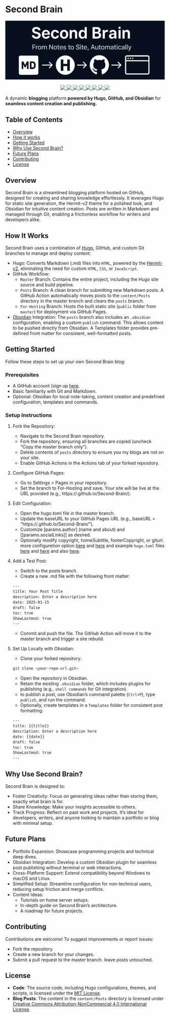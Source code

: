 # Second Brain

![Second Brain Logo](/Logo.png)

<p align="center">
  <a href="https://github.com/demetrebadzaradze/Second-Brain/actions">
    <img src="https://github.com/demetrebadzaradze/Second-Brain/actions/workflows/main.yml/badge.svg?branch=posts" />
  </a>
  <a href="https://github.com/demetrebadzaradze/Second-Brain">
    <img src="https://img.shields.io/github/last-commit/demetrebadzaradze/Second-Brain?style=flat-square)" />
  </a>
  <a href="LICENSE">
    <img src="https://img.shields.io/badge/License-MIT-green.svg" />
  </a>
  <a href="content/Posts/LICENCE">
    <img src="https://img.shields.io/badge/License-CC_BY--NC_4.0-lightgrey.svg" />
  </a>
  <a href="https://github.com/demetrebadzaradze/Second-Brain/actions/workflows/pages/pages-build-deployment">
    <img src="https://img.shields.io/badge/GitHub_Pages-222222?style=flat-square&logo=githubpages&logoColor=white" />
  </a>
  <a href="https://gohugo.io/">
    <img src="https://img.shields.io/badge/Hugo-FF4088?style=flat-square&logo=hugo&logoColor=white" />
  </a>
  <a href="https://www.markdownguide.org/">
    <img src="https://img.shields.io/badge/Markdown-000000?style=flat-square&logo=markdown&logoColor=white" />
  </a>
  <a href="https://obsidian.md/">
    <img src="https://img.shields.io/badge/Obsidian-483699?style=flat-square&logo=obsidian&logoColor=white" />
  </a>
</p>

A dynamic **blogging** platform **powered by Hugo, GitHub, and Obsidian** for **seamless content creation and publishing.**

## Table of Contents
- [Overview](#overview)
- [How it works](#how-it-works)
- [Getting Started](#getting-started)
- [Why Use Second Brain?](#why-use-second-brain)
- [Future Plans](#future-plans)
- [Contributing](#contributing)
- [License](#license)

## Overview
Second Brain is a streamlined blogging platform hosted on GitHub, designed for creating and sharing knowledge effortlessly. It leverages Hugo for static site generation, the Hermit-v2 theme for a polished look, and Obsidian for intuitive content creation. Posts are written in Markdown and managed through Git, enabling a frictionless workflow for writers and developers alike.

## How It Works
Second Brain uses a combination of [Hugo](https://gohugo.io/), GitHub, and custom Git branches to manage and deploy content:
- Hugo: Converts Markdown (.md) files into `HTML`, powered by the [Hermit-v2](https://themes.gohugo.io/themes/hermit-v2/), eliminating the need for custom `HTML`, `CSS`, or `JavaScript`.
- GitHub Workflow:
	- `Master` Branch: Contains the entire project, including the Hugo site source and build pipeline.
	- `Posts` Branch: A clean branch for submitting new Markdown posts. A GitHub Action automatically moves posts to the `content/Posts` directory in the master branch and clears the `posts` branch.
	- `For-Hosting` Branch: Hosts the built static site (`public` folder from `master`) for deployment via GitHub Pages.
 - [Obsidian](https://obsidian.md/) Integration: The `posts` branch also includes an `.obsidian` configuration, enabling a custom `publish` command. This allows content to be pushed directly from Obsidian. A Templates folder provides pre-defined front matter for consistent, well-formatted posts.
 
## Getting Started
Follow these steps to set up your own Second Brain blog:
### Prerequisites
- A GitHub account (sign up [here](https://github.com/signup).
- Basic familiarity with Git and Markdown.
- Optional: Obsidian for local note-taking, content creation and predefined configuration, templates and commands.

### Setup Instructions
1. Fork the Repository:
	- Navigate to the Second Brain repository.
	- Fork the repository, ensuring all branches are copied (uncheck "Copy the master branch only").
	- Delete contents of `posts` directory to ensure you my blogs are not on your site. 
	- Enable GitHub Actions in the Actions tab of your forked repository.
1. Configure GitHub Pages:
	- Go to Settings > Pages in your repository.
	- Set the branch to For-Hosting and save. Your site will be live at the URL provided (e.g., https://<username>.github.io/Second-Brain/).
1. Edit Configuration:
	- Open the hugo.toml file in the master branch.
	- Update the baseURL to your GitHub Pages URL (e.g., baseURL = "https://<username>.github.io/Second-Brain/").
	- Customize [params.author] (name and about) and [[params.socialLinks]] as desired.
	- Optionally modify copyright, homeSubtitle, footerCopyright, or giturl. more configuretion option [here](https://gohugo.io/configuration/params/) and [here](https://1bl4z3r.github.io/hermit-V2/en/posts/explaining-configs/) and example `hugo.toml` files [here](https://github.com/1bl4z3r/hermit-V2/blob/main/hugo.toml.example) and [here](https://github.com/1bl4z3r/hermit-V2/blob/staging/hugo.toml) and also [here](https://github.com/demetrebadzaradze/Second-Brain/blob/master/hugo.toml).
1. Add a Test Post:
	- Switch to the posts branch.
	- Create a new .md file with the following front matter:
	```bash
	---
	title: Your Post Title
	description: Enter a description here
	date: 2025-01-15
	draft: false
	toc: true
	ShowLastmod: true
	---
	```
	- Commit and push the file. The GitHub Action will move it to the master branch and trigger a site rebuild.

1. Set Up Locally with Obsidian:
	- Clone your forked repository:
	```bash
 	git clone <your-repo-url.git>
 	```
	- Open the repository in Obsidian.
	- Retain the existing `.obsidian` folder, which includes plugins for publishing (e.g., `shell commands` for Git integration).
 	- to publish a post, use Obsidian’s command palette (`Ctrl+P`), type `publish`, and run the command.
	- Optionally, create templates in a `Templates` folder for consistent post formatting:
	```bash
 	---
	title: {{title}}
	description: Enter a description here
	date: {{date}}
	draft: false
	toc: true
	ShowLastmod: true
	---
    ```

## Why Use Second Brain?
Second Brain is designed to:
- Foster Creativity: Focus on generating ideas rather than storing them, exactly what brain is for.
- Share Knowledge: Make your insights accessible to others.
- Track Progress: Reflect on past work and projects.
It’s ideal for developers, writers, and anyone looking to maintain a portfolio or blog with minimal setup.

## Future Plans
- Portfolio Expansion: Showcase programming projects and technical deep dives.
- Obsidian Integration: Develop a custom Obsidian plugin for seamless post publishing without terminal or web interactions.
- Cross-Platform Support: Extend compatibility beyond Windows to macOS and Linux.
- Simplified Setup: Streamline configuration for non-technical users, reducing setup friction and merge conflicts.
- Content Ideas:
	- Tutorials on home server setups.
	- In-depth guide on Second Brain’s architecture.
	- A roadmap for future projects.

## Contributing
Contributions are welcome! To suggest improvements or report issues:
- Fork the repository.
- Create a new branch for your changes.
- Submit a pull request to the master branch.
leave posts untouched.

## License
- **Code**: The source code, including Hugo configurations, themes, and scripts, is licensed under the [MIT License](LICENSE).
- **Blog Posts**: The content in the `content/Posts` directory is licensed under [Creative Commons Attribution-NonCommercial 4.0 International License](http://creativecommons.org/licenses/by-nc/4.0/).
